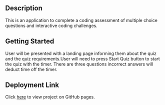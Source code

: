 ## Description

This is an application to complete a coding assessment of multiple choice questions and interactive coding challenges.

## Getting Started

User will be presented with a landing page informing them about the quiz and the quiz requirements.User will need to press Start Quiz button to start the quiz with the timer. There are three questions incorrect answers will deduct time off the timer.

## Deployment Link

Click [here](https://kb3gum.github.io/code-quiz-week-4/) to view project on GitHub pages.
